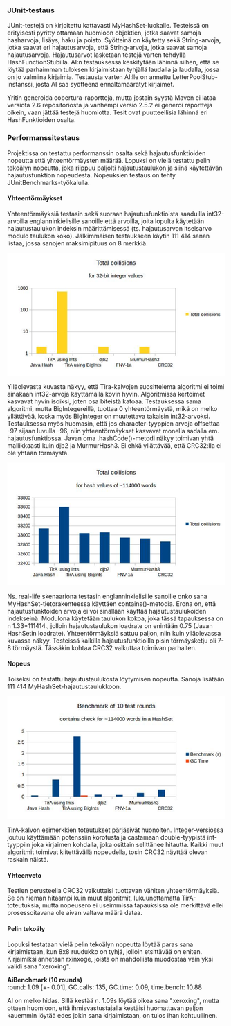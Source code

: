 ### JUnit-testaus
JUnit-testejä on kirjoitettu kattavasti MyHashSet-luokalle. Testeissä on erityisesti pyritty ottamaan huomioon objektien, jotka saavat samoja hasharvoja, lisäys, haku ja poisto. Syötteinä on käytetty sekä String-arvoja, jotka saavat eri hajautusarvoja, että String-arvoja, jotka saavat samoja hajautusarvoja. Hajautusarvot lasketaan testejä varten tehdyllä HashFunctionStubilla. AI:n testauksessa keskitytään lähinnä siihen, että se löytää parhaimman tuloksen kirjaimistaan tyhjällä laudalla ja laudalla, jossa on jo valmiina kirjaimia. Testausta varten AI:lle on annettu LetterPoolStub-instanssi, josta AI saa syötteenä ennaltamäärätyt kirjaimet.

Yritin generoida cobertura-raportteja, mutta jostain syystä Maven ei lataa versiota 2.6 repositoriosta ja vanhempi versio 2.5.2 ei generoi raportteja oikein, vaan jättää testejä huomiotta. Tesit ovat puutteellisia lähinnä eri HashFunktioiden osalta.

### Performanssitestaus

Projektissa on testattu performanssin osalta sekä hajautusfunktioiden nopeutta että yhteentörmäysten määrää. Lopuksi on vielä testattu pelin tekoälyn nopeutta, joka riippuu paljolti hajautustaulukon ja siinä käytettävän hajautusfunktion nopeudesta. Nopeuksien testaus on tehty JUnitBenchmarks-työkalulla.

#### Yhteentörmäykset

Yhteentörmäyksiä testasin sekä suoraan hajautusfunktioista saaduilla int32-arvoilla englanninkielisille sanoille että arvoilla, joita lopulta käytetään hajautustaulukon indeksin määrittämisessä (ts. hajautusarvon itseisarvo modulo taulukon koko). Jälkimmäisen testaukseen käytin 111 414 sanan listaa, jossa sanojen maksimipituus on 8 merkkiä.

![Alt text](/Docs/collisions-int32.jpg?raw=true "Total collisions for int32 hash values")

Ylläolevasta kuvasta näkyy, että Tira-kalvojen suosittelema algoritmi ei toimi ainakaan int32-arvoja käyttämällä kovin hyvin. Algoritmissa kertoimet kasvavat hyvin isoiksi, joten osa biteistä katoaa. Testauksessa sama algoritmi, mutta BigIntegereillä, tuottaa 0 yhteentörmäystä, mikä on melko yllättävää, koska myös BigInteger on muutettava takaisin int32-arvoksi. Testauksessa myös huomasin, että jos character-tyyppien arvoja offsettaa -97 sijaan luvulla -96, niin yhteentörmäykset kasvavat monella sadalla em. hajautusfunktiossa. Javan oma .hashCode()-metodi näkyy toimivan yhtä mallikkaasti kuin djb2 ja MurmurHash3. Ei ehkä yllättävää, että CRC32:lla ei ole yhtään törmäystä.

![Alt text](/Docs/collisions-words.jpg?raw=true "Total collisions for int32 hash values")

Ns. real-life skenaariona testasin englanninkielisille sanoille onko sana MyHashSet-tietorakenteessa käyttäen contains()-metodia. Erona on, että hajautusfunktoiden arvoja ei voi sinällään käyttää hajautustaulukoiden indekseinä. Modulona käytetään taulukon kokoa, joka tässä tapauksessa on n 1.33*111414., jolloin hajautustaulukon loadrate on enintään 0.75 (Javan HashSetin loadrate). Yhteentörmäyksiä sattuu paljon, niin kuin ylläolevassa kuvassa näkyy. Testeissä kaikilla hajautusfunktioilla pisin törmäysketju oli 7-8 törmäystä. Tässäkin kohtaa CRC32 vaikuttaa toimivan parhaiten.

#### Nopeus

Toiseksi on testattu hajautustaulukosta löytymisen nopeutta. Sanoja lisätään 111 414 MyHashSet-hajautustaulukkoon.

![Alt text](/Docs/benchmarks.jpg?raw=true "Total collisions for int32 hash values")

TirA-kalvon esimerkkien toteutukset pärjäsivät huonoiten. Integer-versiossa joutuu käyttämään potenssiin korotusta ja castamaan double-tyypistä int-tyyppiin joka kirjaimen kohdalla, joka osittain selittänee hitautta. Kaikki muut algoritmit toimivat kiitettävällä nopeudella, tosin CRC32 näyttää olevan raskain näistä.

#### Yhteenveto

Testien perusteella CRC32 vaikuttaisi tuottavan vähiten yhteentörmäyksiä. Se on hieman hitaampi kuin muut algoritmit, lukuunottamatta TirA-toteutuksia, mutta nopeusero ei useimmissa tapauksissa ole merkittävä ellei prosessoitavana ole aivan valtava määrä dataa.


#### Pelin tekoäly

Lopuksi testataan vielä pelin tekoälyn nopeutta löytää paras sana kirjaimistaan, kun 8x8 ruudukko on tyhjä, jolloin etsittävää on eniten. Kirjaimiksi annetaan rxinxoge, joista on mahdollista muodostaa vain yksi validi sana "xeroxing". 

<b>AiBenchmark (10 rounds)</b>  
 round: 1.09 [+- 0.01], GC.calls: 135, GC.time: 0.09, time.bench: 10.88

AI on melko hidas. Sillä kestää n. 1.09s löytää oikea sana "xeroxing", mutta ottaen huomioon, että ihmisvastustajalla kestäisi huomattavan paljon kauemmin löytää edes jokin sana kirjaimistaan, on tulos ihan kohtuullinen.
